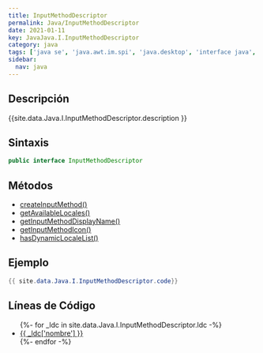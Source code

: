 ```yaml
---
title: InputMethodDescriptor
permalink: Java/InputMethodDescriptor
date: 2021-01-11
key: JavaJava.I.InputMethodDescriptor
category: java
tags: ['java se', 'java.awt.im.spi', 'java.desktop', 'interface java', 'Java 1.3']
sidebar: 
  nav: java
---
```


## Descripción
{{site.data.Java.I.InputMethodDescriptor.description }}

## Sintaxis
~~~java
public interface InputMethodDescriptor
~~~

## Métodos
* [createInputMethod()](/Java/InputMethodDescriptor/createInputMethod)
* [getAvailableLocales()](/Java/InputMethodDescriptor/getAvailableLocales)
* [getInputMethodDisplayName()](/Java/InputMethodDescriptor/getInputMethodDisplayName)
* [getInputMethodIcon()](/Java/InputMethodDescriptor/getInputMethodIcon)
* [hasDynamicLocaleList()](/Java/InputMethodDescriptor/hasDynamicLocaleList)

## Ejemplo
~~~java
{{ site.data.Java.I.InputMethodDescriptor.code}}
~~~

## Líneas de Código
<ul>
{%- for _ldc in site.data.Java.I.InputMethodDescriptor.ldc -%}
   <li>
       <a href="{{_ldc['url'] }}">{{ _ldc['nombre'] }}</a>
   </li>
{%- endfor -%}
</ul>

